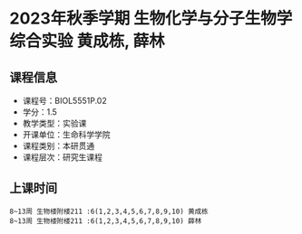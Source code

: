 # 2023年秋季学期 生物化学与分子生物学综合实验 黄成栋, 薛林






## 课程信息

- 课程号：BIOL5551P.02
- 学分：1.5
- 教学类型：实验课
- 开课单位：生命科学学院
- 课程类别：本研贯通
- 课程层次：研究生课程

## 上课时间

```
8~13周 生物楼附楼211 :6(1,2,3,4,5,6,7,8,9,10) 黄成栋
8~13周 生物楼附楼211 :6(1,2,3,4,5,6,7,8,9,10) 薛林
```

